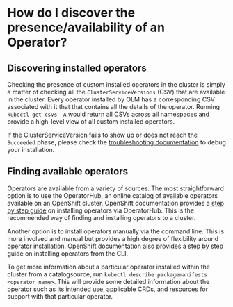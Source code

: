 # How do I discover the presence/availability of an Operator?

## Discovering installed operators
Checking the presence of custom installed operators in the cluster is simply a matter of checking all the 
`ClusterServiceVersions` (CSV) that are available in the cluster. Every  operator installed by OLM has a corresponding CSV
associated with it that that contains all the details of the operator. Running `kubectl get csvs -A`
would return all CSVs across all namespaces and provide a high-level view of all custom installed operators. 

If the ClusterServiceVersion fails to show up or does not reach the `Succeeded` phase, please check the [troubleshooting documentation](https://) to debug your installation.  

## Finding available operators
Operators are available from a variety of sources. The most straightforward option is to use the OperatorHub, an online catalog
of available operators available on an OpenShift cluster. OpenShift documentation provides a [step by step guide](https://docs.openshift.com/container-platform/4.2/operators/olm-adding-operators-to-cluster.html#olm-installing-from-operatorhub-using-web-console_olm-adding-operators-to-a-cluster)
on installing operators via OperatorHub. This is the recommended way of finding and installing operators to a cluster.

Another option is to install operators manually via the command line. This is more involved and manual but provides a high degree
of flexibility around operator installation. OpenShift documentation also provides a [step by step](https://docs.openshift.com/container-platform/4.2/operators/olm-adding-operators-to-cluster.html#olm-installing-operator-from-operatorhub-using-cli_olm-adding-operators-to-a-cluster)
guide on installing operators from the CLI.

To get more information about a particular operator installed within the cluster from a catalogsource, run 
`kubectl describe packagemanifests <operator name>`. This will provide some detailed information about the operator such as 
its intended use, applicable CRDs, and resources for support with that particular operator. 